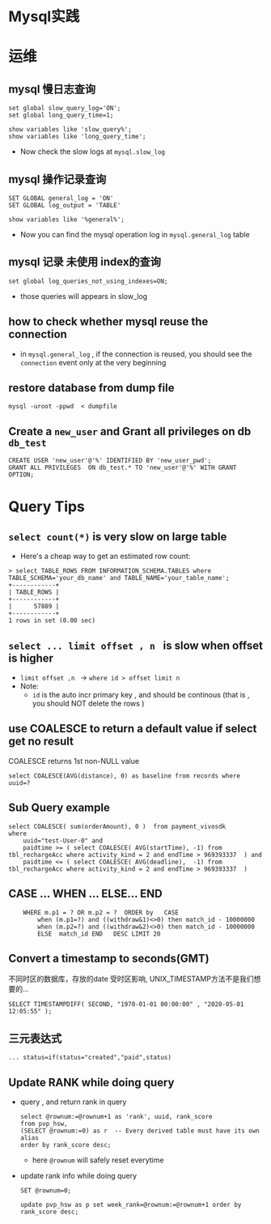 
# Mysql实践

# 运维

<h2 id="1838954ac65225f29f4cccf9131bb24f"></h2>


## mysql 慢日志查询

```
set global slow_query_log='ON';
set global long_query_time=1;

show variables like 'slow_query%';
show variables like 'long_query_time';
```
- Now check the slow logs at `mysql.slow_log`

<h2 id="e1a8175ef9a04770289a68720bff0ffc"></h2>


## mysql 操作记录查询

```
SET GLOBAL general_log = 'ON'
SET GLOBAL log_output = 'TABLE'

show variables like '%general%';
```


- Now you can find the mysql operation log in `mysql.general_log` table


<h2 id="06380fb607958af6dbecb617ce31f2cd"></h2>


## mysql 记录 未使用 index的查询

```
set global log_queries_not_using_indexes=ON;
```

- those queries will appears in slow_log

<h2 id="005022c3c2f0c952bbd1532235bc4959"></h2>


## how to check whether mysql reuse the connection

- in `mysql.general_log` ,  if the connection is reused, you should see the `connection` event only at the very beginning


<h2 id="c4606a5312075cb8424b31a364e46848"></h2>


## restore database from dump file

```
mysql -uroot -ppwd  < dumpfile
```

<h2 id="c3b5d31eac469e51b08ec13a8edc866e"></h2>


## Create a `new_user` and Grant all privileges on db `db_test`

```mysql
CREATE USER 'new_user'@'%' IDENTIFIED BY 'new_user_pwd';
GRANT ALL PRIVILEGES  ON db_test.* TO 'new_user'@'%' WITH GRANT OPTION;
```


# Query Tips

<h2 id="c4935fa15c0a1305da238eec81cc54b3"></h2>


## `select count(*)` is very slow on large table

- Here's a cheap way to get an estimated row count:

```
> select TABLE_ROWS FROM INFORMATION_SCHEMA.TABLES where TABLE_SCHEMA='your_db_name' and TABLE_NAME='your_table_name';
+------------+
| TABLE_ROWS |
+------------+
|      57889 |
+------------+
1 rows in set (0.00 sec)
``` 

<h2 id="5c7924ade1a946ba9a0af0cc562c127b"></h2>


## `select ... limit offset , n ` is slow when offset  is higher

- `limit offset ,n ` -> `where id > offset limit n` 
- Note:
    - `id` is the auto incr primary key , and should be continous (that is , you should NOT delete the rows )


<h2 id="7b83de8606257483382081d2e0e808de"></h2>


## use COALESCE to return a default value if select get no result

COALESCE returns 1st non-NULL value

```
select COALESCE(AVG(distance), 0) as baseline from records where uuid=?
```

<h2 id="60df3279b8377ba6468528ab017f1dc0"></h2>


## Sub Query example

```mysql
select COALESCE( sum(orderAmount), 0 )  from payment_vivosdk   
where 
    uuid="test-User-0" and 
    paidtime >= ( select COALESCE( AVG(startTime), -1) from tbl_rechargeAcc where activity_kind = 2 and endTime > 969393337  ) and 
    paidtime <= ( select COALESCE( AVG(deadline),  -1) from tbl_rechargeAcc where activity_kind = 2 and endTime > 969393337  ) 
```

<h2 id="06eb0ebfd08b098bd2c0529968e05930"></h2>


## CASE ... WHEN ... ELSE... END

```mysql
    WHERE m.p1 = ? OR m.p2 = ?  ORDER by   CASE 
        when (m.p1=?) and ((withdraw&1)<>0) then match_id - 10000000
        when (m.p2=?) and ((withdraw&2)<>0) then match_id - 10000000
        ELSE  match_id END   DESC LIMIT 20
```



<h2 id="551a3f8ce4409963ec6de228ccc44ae0"></h2>


## Convert a timestamp to seconds(GMT)

不同时区的数据库，存放的date 受时区影响, UNIX_TIMESTAMP方法不是我们想要的...

```mysql
SELECT TIMESTAMPDIFF( SECOND, "1970-01-01 00:00:00" , "2020-05-01 12:05:55" );
```

<h2 id="6ada22780ed552c34465864a2648f7e9"></h2>


## 三元表达式

```mysql
... status=if(status="created","paid",status)
```

## Update RANK while doing query

- query , and return rank in query
    ```mysql
    select @rownum:=@rownum+1 as 'rank', uuid, rank_score
    from pvp_hsw, 
    (SELECT @rownum:=0) as r  -- Every derived table must have its own alias
    order by rank_score desc;
    ```
    - here `@rownum` will safely reset everytime

- update rank info while doing query
    ```mysql
    SET @rownum=0;
    ```
    ```mysql
    update pvp_hsw as p set week_rank=@rownum:=@rownum+1 order by rank_score desc;
    ```







